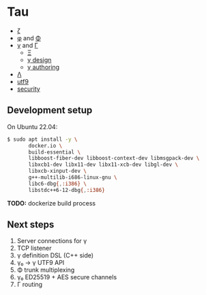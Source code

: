 # Tau
+ [ζ](doc/zeta.md)
+ [φ](doc/phi.md) and [Φ](doc/Phi.md)
+ [γ](doc/gamma.md) and [Γ](doc/Gamma.md)
  + [Ξ](doc/Xi.md)
  + [γ design](doc/gamma-design.md)
  + [γ authoring](doc/gamma-authoring.md)
+ [Λ](doc/Lambda.md)
+ [utf9](doc/utf9.md)
+ [security](doc/security.md)


## Development setup
On Ubuntu 22.04:

```sh
$ sudo apt install -y \
       docker.io \
       build-essential \
       libboost-fiber-dev libboost-context-dev libmsgpack-dev \
       libxcb1-dev libx11-dev libx11-xcb-dev libgl-dev \
       libxcb-xinput-dev \
       g++-multilib-i686-linux-gnu \
       libc6-dbg{,:i386} \
       libstdc++6-12-dbg{,:i386}
```

**TODO:** dockerize build process


## Next steps
1. Server connections for γ
2. TCP listener
3. γ definition DSL (C++ side)
4. γ₀ → γ UTF9 API
5. Φ trunk multiplexing
6. γ₀ ED25519 + AES secure channels
7. Γ routing
